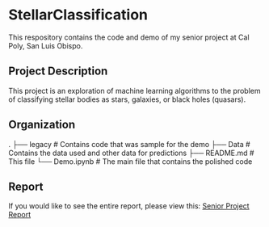 # StellarClassification

This respository contains the code and demo of my senior project at Cal Poly, San Luis Obispo.

## Project Description

This project is an exploration of machine learning algorithms to the problem of classifying stellar bodies as stars, galaxies, or black holes (quasars).

## Organization

.
├── legacy                 # Contains code that was sample for the demo
├── Data                   # Contains the data used and other data for predictions
├── README.md              # This file
└── Demo.ipynb             # The main file that contains the polished code


## Report

If you would like to see the entire report, please view this: [Senior Project Report](https://docs.google.com/document/d/1Ip1YZJfAn2mWOt_4shoj_MvPP4QuNXoBsUPnOlTONCU/edit?usp=sharing)

